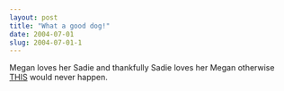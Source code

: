 ```yaml
---
layout: post
title: "What a good dog!"
date: 2004-07-01
slug: 2004-07-01-1
---
```


Megan loves her Sadie and thankfully Sadie loves her Megan otherwise  [THIS](http://www.muttmansion.com/wiki.cgi?Megan070104)  would never happen.
